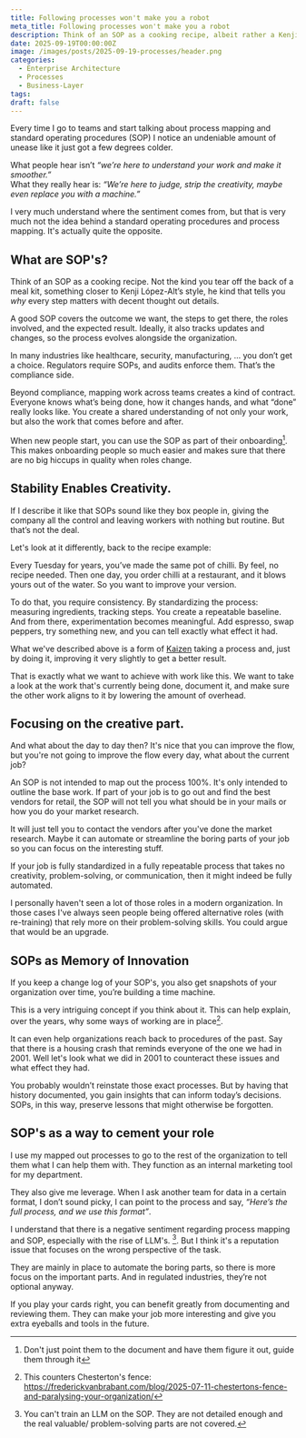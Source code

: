 ```yaml
---
title: Following processes won't make you a robot
meta_title: Following processes won't make you a robot
description: Think of an SOP as a cooking recipe, albeit rather a Kenji López-Alt recipe then a grocery store meal box one. It's an extensive overview of what we want to achieve, how we do it (step by step), what is involved (connections and roles) ,and what the end result should look like. Ideally there is also documentation and change logs, but those are a bit more rare.
date: 2025-09-19T00:00:00Z
image: /images/posts/2025-09-19-processes/header.png
categories:
  - Enterprise Architecture
  - Processes
  - Business-Layer
tags:
draft: false
---
```

Every time I go to teams and start talking about process mapping and standard operating procedures (SOP) I notice an undeniable amount of unease like it just got a few degrees colder. 

What people hear isn’t _“we’re here to understand your work and make it smoother.”_  
What they really hear is: _“We’re here to judge, strip the creativity, maybe even replace you with a machine.”_

I very much understand where the sentiment comes from, but that is very much not the idea behind a standard operating procedures and process mapping. It's actually quite the opposite.
## What are SOP's?

Think of an SOP as a cooking recipe. Not the kind you tear off the back of a meal kit, something closer to Kenji López-Alt’s style, he kind that tells you _why_ every step matters with decent thought out details. 

A good SOP covers the outcome we want, the steps to get there, the roles involved, and the expected result. Ideally, it also tracks updates and changes, so the process evolves alongside the organization.

In many industries like healthcare, security, manufacturing, ... you don’t get a choice. Regulators require SOPs, and audits enforce them. That’s the compliance side.

Beyond compliance, mapping work across teams creates a kind of contract. Everyone knows what’s being done, how it changes hands, and what “done” really looks like. You create a shared understanding of not only your work, but also the work that comes before and after.

When new people start, you can use the SOP as part of their onboarding[^3]. This makes onboarding people so much easier and makes sure that there are no big hiccups in quality when roles change.
## Stability Enables Creativity.

If I describe it like that SOPs sound like they box people in, giving the company all the control and leaving workers with nothing but routine. But that’s not the deal.

Let's look at it differently, back to the recipe example:

 Every Tuesday for years, you’ve made the same pot of chilli. By feel, no recipe needed. Then one day, you order chilli at a restaurant, and it blows yours out of the water. So you want to improve your version.

To do that, you require consistency. By standardizing the process: measuring ingredients, tracking steps. You create a repeatable baseline. And from there, experimentation becomes meaningful. Add espresso, swap peppers, try something new, and you can tell exactly what effect it had.

What we've described above is a form of [Kaizen](https://en.wikipedia.org/wiki/Kaizen) taking a process and, just by doing it, improving it very slightly to get a better result.

That is exactly what we want to achieve with work like this. We want to take a look at the work that's currently being done, document it, and make sure the other work aligns to it by lowering the amount of overhead.
## Focusing on the creative part.

And what about the day to day then? It's nice that you can improve the flow, but you're not going to improve the flow every day, what about the current job?

An SOP is not intended to map out the process 100%. It's only intended to outline the base work. If part of your job is to go out and find the best vendors for retail, the SOP will not tell you what should be in your mails or how you do your market research. 

It will just tell you to contact the vendors after you've done the market research. Maybe it can automate or streamline the boring parts of your job so you can focus on the interesting stuff.

If your job is fully standardized in a fully repeatable process that takes no creativity, problem-solving, or communication, then it might indeed be fully automated. 

I personally haven't seen a lot of those roles in a modern organization. In those cases I've always seen people being offered alternative roles (with re-training) that rely more on their problem-solving skills. You could argue that would be an upgrade.

## SOPs as Memory of Innovation
If you keep a change log of your SOP's, you also get snapshots of your organization over time, you’re building a time machine. 

This is a very intriguing concept if you think about it. This can help explain, over the years, why some ways of working are in place[^1].

It can even help organizations reach back to procedures of the past. Say that there is a housing crash that reminds everyone of the one we had in 2001. Well let's look what we did in 2001 to counteract these issues and what effect they had. 

You probably wouldn’t reinstate those exact processes. But by having that history documented, you gain insights that can inform today’s decisions. SOPs, in this way, preserve lessons that might otherwise be forgotten.
## SOP's as a way to cement your role
I use my mapped out processes to go to the rest of the organization to tell them what I can help them with. They function as an internal marketing tool for my department. 

They also give me leverage. When I ask another team for data in a certain format, I don’t sound picky, I can point to the process and say, _“Here’s the full process, and we use this format”_.

I understand that there is a negative sentiment regarding process mapping and SOP, especially with the rise of LLM's. [^2]. But I think it's a reputation issue that focuses on the wrong perspective of the task.

They are mainly in place to automate the boring parts, so there is more focus on the important parts. And in regulated industries, they’re not optional anyway. 

If you play your cards right, you can benefit greatly from documenting and reviewing them. They can make your job more interesting and give you extra eyeballs and tools in the future.


[^1]: This counters Chesterton's fence: https://frederickvanbrabant.com/blog/2025-07-11-chestertons-fence-and-paralysing-your-organization/

[^2]: You can't train an LLM on the SOP. They are not detailed enough and the real valuable/ problem-solving parts are not covered.

[^3]: Don't just point them to the document and have them figure it out, guide them through it
